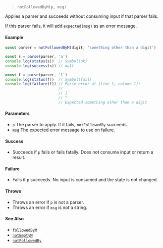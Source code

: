 <!--
 Copyright (c) 2020 Thomas J. Otterson
 
 This software is released under the MIT License.
 https://opensource.org/licenses/MIT
-->

> `notFollowedByM(p, msg)`

Applies a parser and succeeds without consuming input if that parser fails.

If this parser fails, it will add [`expected(msg)`](../tools/expected.md) as an error message.

#### Example

```javascript
const parser = notFollowedByM(digit, 'something other than a digit')

const s = parse(parser, 'a')
console.log(status(s))  // Symbol(ok)
console.log(success(s)) // null

const f = parse(parser, '1')
console.log(status(f))  // Symbol(fail)
console.log(failure(f)) // Parse error at (line 1, column 1):
                        //
                        // 1
                        // ^
                        // Expected something other than a digit
```

#### Parameters

* `p` The parser to apply. If it fails, `notFollowedBy` succeeds.
* `msg` The expected error message to use on failure.

#### Success

* Succeeds if `p` fails or fails fatally. Does not consume input or return a result.

#### Failure

* Fails if `p` succeeds. No input is consumed and the state is not changed.

#### Throws

* Throws an error if `p` is not a parser.
* Throws an error if `msg` is not a string.

#### See Also

* [`followedByM`](followedbym.md)
* [`notEmptyM`](notemptym.md)
* [`notFollowedBy`](notfollowedby.md)